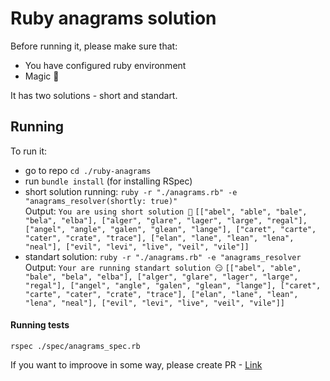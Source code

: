 # Ruby anagrams solution

Before running it, please make sure that:
  - You have configured ruby environment
  - Magic 🧙

It has two solutions - short and standart.

## Running

To run it:
- go to repo ```cd ./ruby-anagrams```
- run ```bundle install``` (for installing RSpec)
- short solution running: ```ruby -r "./anagrams.rb" -e "anagrams_resolver(shortly: true)"```
  <br/>Output: ```You are using short solution 🥳```
```[["abel", "able", "bale", "bela", "elba"], ["alger", "glare", "lager", "large", "regal"], ["angel", "angle", "galen", "glean", "lange"], ["caret", "carte", "cater", "crate", "trace"], ["elan", "lane", "lean", "lena", "neal"], ["evil", "levi", "live", "veil", "vile"]]```
- standart solution: ```ruby -r "./anagrams.rb" -e "anagrams_resolver```
  <br/>Output: ```Your are running standart solution 😏```
```[["abel", "able", "bale", "bela", "elba"], ["alger", "glare", "lager", "large", "regal"], ["angel", "angle", "galen", "glean", "lange"], ["caret", "carte", "cater", "crate", "trace"], ["elan", "lane", "lean", "lena", "neal"], ["evil", "levi", "live", "veil", "vile"]]```

#### Running tests
```rspec ./spec/anagrams_spec.rb```

If you want to improove in some way, please create PR - [Link](https://github.com/LvivScriptCommunity/rosetta-code-challenge-2/pulls)
